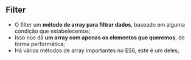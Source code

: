 ## Filter

- O filter um **método de array para filtrar dados**, baseado em alguma condição que estabelecemos;
- Isso nos dá **um array com apenas os elementos que queremos**, de forma performática;
- Há vários métodos de array importantes no ES6, este é um deles;